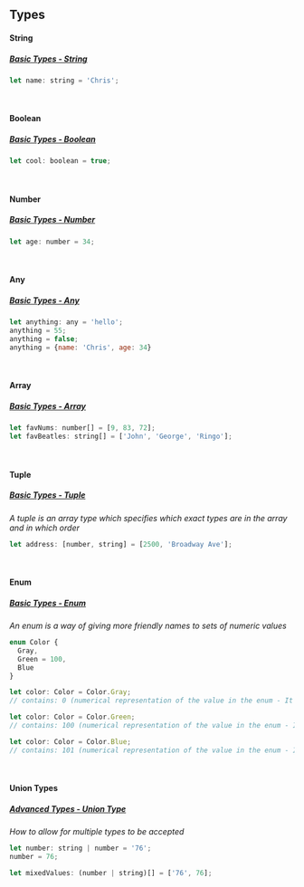 ## Types

#### String
##### [Basic Types - String](https://www.typescriptlang.org/docs/handbook/basic-types.html#string)
```js
let name: string = 'Chris';
```

<br>

#### Boolean
##### [Basic Types - Boolean](https://www.typescriptlang.org/docs/handbook/basic-types.html#boolean)
```js
let cool: boolean = true;
```

<br>

#### Number
##### [Basic Types - Number](https://www.typescriptlang.org/docs/handbook/basic-types.html#number)
```js
let age: number = 34;
```

<br>

#### Any
##### [Basic Types - Any](https://www.typescriptlang.org/docs/handbook/basic-types.html#any)
```js
let anything: any = 'hello';
anything = 55;
anything = false;
anything = {name: 'Chris', age: 34}
```

<br>

#### Array
##### [Basic Types - Array](https://www.typescriptlang.org/docs/handbook/basic-types.html#array)
```js
let favNums: number[] = [9, 83, 72];
let favBeatles: string[] = ['John', 'George', 'Ringo'];
```

<br>

#### Tuple
##### [Basic Types - Tuple](https://www.typescriptlang.org/docs/handbook/basic-types.html#tuple)
*A tuple is an array type which specifies which exact types are in the array and in which order*
```js
let address: [number, string] = [2500, 'Broadway Ave'];
```

<br>

#### Enum
##### [Basic Types - Enum](https://www.typescriptlang.org/docs/handbook/basic-types.html#enum)
*An enum is a way of giving more friendly names to sets of numeric values*
```js
enum Color {
  Gray,
  Green = 100,
  Blue
}

let color: Color = Color.Gray;
// contains: 0 (numerical representation of the value in the enum - It begins with 0 since we didn't define a number for it)

let color: Color = Color.Green;
// contains: 100 (numerical representation of the value in the enum - Instead of 1, which would be the default numerical assignment, it is 100 since we specifically set it as such)

let color: Color = Color.Blue;
// contains: 101 (numerical representation of the value in the enum - It is 100 since it continues the numerical assignment based on the last number, if it doesn't have its own assignment)
```

<br>

#### Union Types
##### [Advanced Types - Union Type](https://www.typescriptlang.org/docs/handbook/advanced-types.html#union-types)
*How to allow for multiple types to be accepted*
```js
let number: string | number = '76';
number = 76;

let mixedValues: (number | string)[] = ['76', 76];
```



